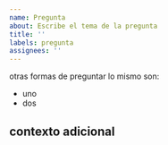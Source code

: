 ```yaml
---
name: Pregunta
about: Escribe el tema de la pregunta
title: ''
labels: pregunta
assignees: ''
---
```


otras formas de preguntar lo mismo son:

- uno
- dos

## contexto adicional
